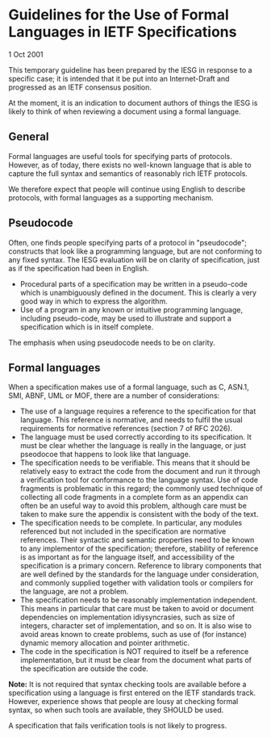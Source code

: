 Guidelines for the Use of Formal Languages in IETF Specifications
=================================================================

1 Oct 2001

This temporary guideline has been prepared by the IESG in response to a specific case; it is intended that it be put into an Internet-Draft and progressed as an IETF consensus position.

At the moment, it is an indication to document authors of things the IESG is likely to think of when reviewing a document using a formal language. 


General
-------

Formal languages are useful tools for specifying parts of protocols. However, as of today, there exists no well-known language that is able to capture the full syntax and semantics of reasonably rich IETF protocols. 

We therefore expect that people will continue using English to describe protocols, with formal languages as a supporting mechanism. 


Pseudocode
----------

Often, one finds people specifying parts of a protocol in "pseudocode"; constructs that look like a programming language, but are not conforming to any fixed syntax. The IESG evaluation will be on clarity of specification, just as if the specification had been in English. 

* Procedural parts of a specification may be written in a pseudo-code which is unambiguously defined in the document. This is clearly a very good way in which to express the algorithm.
* Use of a program in any known or intuitive programming language, including pseudo-code, may be used to illustrate and support a specification which is in itself complete.

The emphasis when using pseudocode needs to be on clarity. 


Formal languages
----------------

When a specification makes use of a formal language, such as C, ASN.1, SMI, ABNF, UML or MOF, there are a number of considerations: 

* The use of a language requires a reference to the specification for that language. This reference is normative, and needs to fulfil the usual requirements for normative references (section 7 of RFC 2026).
* The language must be used correctly according to its specification. It must be clear whether the language is really in the language, or just pseodocoe that happens to look like that language.
* The specification needs to be verifiable. This means that it should be relatively easy to extract the code from the document and run it through a verification tool for conformance to the language syntax. Use of code fragments is problematic in this regard; the commonly used technique of collecting all code fragments in a complete form as an appendix can often be an useful way to avoid this problem, although care must be taken to make sure the appendix is consistent with the body of the text.
* The specification needs to be complete. In particular, any modules referenced but not included in the specification are normative references. Their syntactic and semantic properties need to be known to any implementor of the specification; therefore, stability of reference is as important as for the language itself, and accessibility of the specification is a primary concern. Reference to library components that are well defined by the standards for the language under consideration, and commonly supplied together with validation tools or compilers for the language, are not a problem.
* The specification needs to be reasonably implementation independent. This means in particular that care must be taken to avoid or document dependencies on implementation idiysyncrasies, such as size of integers, character set of implementation, and so on. It is also wise to avoid areas known to create problems, such as use of (for instance) dynamic memory allocation and pointer arithmetic.
* The code in the specification is NOT required to itself be a reference implementation, but it must be clear from the document what parts of the specification are outside the code.

**Note:** It is not required that syntax checking tools are available before a specification using a language is first entered on the IETF standards track. However, experience shows that people are lousy at checking formal syntax, so when such tools are available, they SHOULD be used.

A specification that fails verification tools is not likely to progress. 

  
